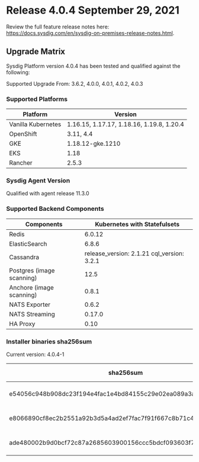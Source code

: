 Release 4.0.4 September 29, 2021
===

Review the full feature release notes here: https://docs.sysdig.com/en/sysdig-on-premises-release-notes.html.

Upgrade Matrix
---

Sysdig Platform version 4.0.4 has been tested and qualified against the following:

Supported Upgrade From: 3.6.2, 4.0.0, 4.0.1, 4.0.2, 4.0.3

### Supported Platforms

| **Platform** | **Version** |
|---|---|
| Vanilla Kubernetes          | 1.16.15, 1.17.17, 1.18.16, 1.19.8, 1.20.4 |
| OpenShift                   | 3.11, 4.4 |
| GKE                         | 1.18.12-gke.1210 |
| EKS                         | 1.18 |
| Rancher                     | 2.5.3 |

### Sysdig Agent Version

Qualified with agent release 11.3.0

### Supported Backend Components

| **Components** | **Kubernetes with Statefulsets** |
|---|---|
| Redis                      | 6.0.12 |
| ElasticSearch              | 6.8.6 |
| Cassandra                  | release_version: 2.1.21 cql_version: 3.2.1 |
| Postgres (image scanning)  | 12.5|
| Anchore (image scanning)   | 0.8.1 |
| NATS Exporter              | 0.6.2 |
| NATS Streaming             | 0.17.0 |
| HA Proxy                   | 0.10 |


### Installer binaries sha256sum

Current version: 4.0.4-1

| **sha256sum** | **Installer binary ** |
|---|---|
| e54056c948b908dc23f194e4fac1e4bd84155c29e02ea089a3afe5292d19a6ec | installer-darwin-amd64 |
| e8066890cf8ec2b2551a92b3d5a4ad2ef7fac7f91f667c8b71c478c810fb27e4 | installer-linux-amd64 |
| ade480002b9d0bcf72c87a2685603900156ccc5bdcf093603f798165aaf46906 | installer-windows-amd64.exe |
